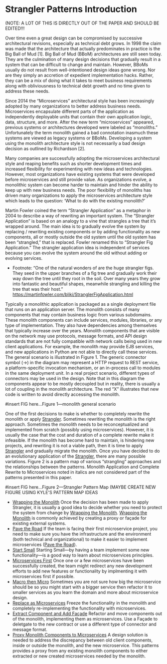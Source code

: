 # Strangler Patterns Introduction

(NOTE: A LOT OF THIS IS DIRECTLY OUT OF THE PAPER AND SHOULD BE EDITED!!!

Over time even a great design can be compromised by successive architectural revisions, especially as technical debt grows. In 1998 the claim was made that the architecture that actually predominates in practice is the Big Ball of Mud [1]. Big Ball of Mud (BBoM) architectures are still seen today. They are the culmination of many design decisions that gradually result in a system that can be difficult to change and maintain. However, BBoMs usually do not result from well-intentioned design ideas gone wrong. Nor are they simply an accretion of expedient implementation hacks. Rather, they can be a mix of doing what it takes to meet business requirements along with obliviousness to technical debt growth and no time given to address these needs.

Since 2014 the “Microservices” architectural style has been increasingly adopted by many organizations to better address business needs. Microservices encapsulate different parts of the application as independently deployable units that contain their own application logic, data, structure, and more. After the new term “microservices” appeared, previous systems or architectures developed were labeled as “monoliths.” Unfortunately the term monolith gained a bad connotation inasmuch these systems are viewed as legacy systems or BBoMs. Developing a system using the monolith architecture style is not necessarily a bad design decision as outlined by Richardson [2].

Many companies are successfully adopting the microservices architectural style and reaping benefits such as shorter development times and increased flexibility for experimenting with new ideas and technologies. However, most organizations have existing systems that were developed before microservices and still provide value. As organizations evolve, a monolithic system can become harder to maintain and hinder the ability to keep up with new business needs. The poor flexibility of monoliths has driven many organizations to apply the microservices architecture style which leads to the question: ‘What to do with the existing monolith?’

Martin Fowler coined the term “Strangler Application” as a metaphor in 2004 to describe a way of rewriting an important system. The “Strangler Application” is based on an analogy to a vine that strangles a tree that it’s wrapped around. The main idea is to gradually evolve the system by replacing / rewriting existing components or by adding functionality as new components, all or mostly outside the old system until the old system has been “strangled,” that is replaced. Fowler renamed this to “Strangler Fig Application.” The strangler application idea is independent of services because you can evolve the system around the old without adding or evolving services.

* Footnote: “One of the natural wonders of <the rain forests of the Queensland coast of Australia> are the huge strangler figs. They seed in the upper branches of a fig tree and gradually work their way down the tree until they root in the soil. Over many years they grow into fantastic and beautiful shapes, meanwhile strangling and killing the tree that was their host.”					    https://martinfowler.com/bliki/StranglerFigApplication.html
  
Typically a monolithic application is packaged as a single deployment file that runs on an application server. The monolith consists of many components that may contain business logic from various subdomains. These monolith components can include services, modules, libraries, or any type of implementation. They also have dependencies among themselves that typically increase over the years. Monolith components that are visible on the network may use protocols, message formats, and API design standards that are not fully compatible with network calls being used in new client applications. For example, the monolith may provide EJB services, and new applications in Python are not able to directly call these services. The general scenario is illustrated in Figure 1. The generic connector symbol (→) in the diagram may represent a HTTP request to REST service, a platform-specific invocation mechanism, or an in-process call to modules in the same deployment unit. In a real project scenario, different types of connectors may be used in the design. Note that in this diagram the components appear to be mostly decoupled but in reality, there is usually a lot of coupling in the monolith architecture. The red “X” illustrates that new code is written to avoid directly accessing the monolith.

#insert FIG here...Figure 1—monolith general scenario

One of the first decisions to make is whether to completely rewrite the monolith or apply [Strangler](Strangler.md). Sometimes rewriting the monolith is the right approach. Sometimes the monolith needs to be reconceptualized and implemented from scratch (possibly using microservices). However, it is usually the case that the cost and duration of a complete rewrite make it infeasible. If the monolith has become hard to maintain, is hindering new projects, and rewriting it is not a viable path, then it is time to apply [Strangler](Strangler.md) and gradually migrate the monolith. Once you have decided to do an evolutionary application of the [Strangler](Strangler.md), there are many possible variations. Figure 2 is a pattern map of various “strangling” approaches and the relationships between the patterns. Monolith Application and Complete Rewrite to Microservices noted in italics are not considered part of the patterns presented in this paper.

#insert FIG here...Figure 2—Strangler Pattern Map (MAYBE CREATE NEW FIGURE USING KYLE'S PATTERN MAP IDEAS

* [Wrapping the Monolith](Wrapping-the-Monolith.md) Once the decision has been made to apply Strangler, it is usually a good idea to decide whether you need to protect the system from change by [Wrapping the Monolith](Wrapping-the-Monolith.md). [Wrapping the Monolith](Wrapping-the-Monolith.md) is commonly achieved by creating a proxy or façade for existing external systems.
* [Pave the Road](Pave-the-Road.md) If the team is facing their first microservice project, you need to make sure you have the infrastructure and the environment (both technical and organizational) to make it easier to implement microservices ([Pave the Road](Pave-the-Road.md)).
* [Start Small](Start-Small.md) Starting Small—by having a team implement some new functionality—is a good way to learn about microservices principles.
* [Microservices First](Micrsoervcies-First.md) Once one or a few microservices have been successfully created, the team might redirect any new development efforts to add new features or functionality by implmenting it with microservices first if possible. 
* [Macro then Micro](Macro-then-Micro.md) Sometimes you are not sure how big the microservice should be so you might start with a bigger service then refactor it to smaller services as you learn the domain and more about microservice design.
* [Replace as Microservices](Replace-as_Microservice.md) Freeze the functionality in the monolith and completely re-implementing the functionality with microservices.
* [Extract Component and Add Façade](Extract-Component-and-Add-Façade.md) Refactor and move components out of the monolith, implementing them as microservices. Use a Façade to deletgate to the new contract or use a different type of connector and message format. 
* [Proxy Monolith Components to Microservices](Proxy-Monolith-Components-to-Microservices.md) A design solution is needed to address the discrepancy between old client components, inside or outside the monolith, and the new microservice. This patterns provides a proxy from any existing monolith components to either extracted or new created microservices needed by the monolith.


